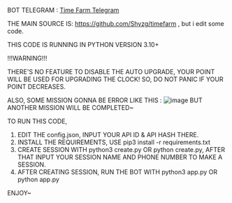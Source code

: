 BOT TELEGRAM : [Time Farm Telegram](https://t.me/TimeFarmCryptoBot?start=9sJZRBahv0TlZKQu)

THE MAIN SOURCE IS: https://github.com/Shyzg/timefarm , but i edit some code.

THIS CODE IS RUNNING IN PYTHON VERSION 3.10+

!!!WARNING!!!

THERE'S NO FEATURE TO DISABLE THE AUTO UPGRADE, YOUR POINT WILL BE USED FOR UPGRADING THE CLOCK!
SO, DO NOT PANIC IF YOUR POINT DECREASES.

ALSO, SOME MISSION GONNA BE ERROR LIKE THIS :
![image](https://github.com/user-attachments/assets/509453c4-c504-40cf-9b06-ab2cce72c443)
BUT ANOTHER MISSION WILL BE COMPLETED~

TO RUN THIS CODE,
1. EDIT THE config.json, INPUT YOUR API ID & API HASH THERE.
2. INSTALL THE REQUIREMENTS, USE pip3 install -r requirements.txt
3. CREATE SESSION WITH python3 create.py OR python create.py, AFTER THAT INPUT YOUR SESSION NAME AND PHONE NUMBER TO MAKE A SESSION.
4. AFTER CREATING SESSION, RUN THE BOT WITH python3 app.py OR python app.py

ENJOY~

